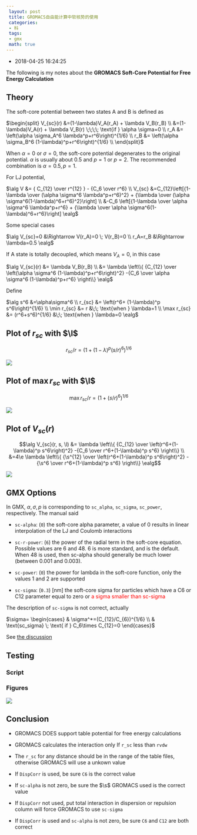```yaml
---
 layout: post
 title: GROMACS自由能计算中软核势的使用
 categories:
 - 科
 tags:
 - gmx
 math: true
---
```


- 2018-04-25 16:24:25

The following is my notes about the __GROMACS Soft-Core Potential for Free Energy Calculation__

## Theory

The soft-core potential between two states A and B is defined as

$\begin{split}
V_{sc}(r) &=(1-\lambda)V_A(r_A) + \lambda V_B(r_B) \\
          &=(1-\lambda)V_A(r) + \lambda V_B(r) \;\;\;\; \text{if } \alpha \sigma=0 \\
r_A &= \left(\alpha \sigma_A^6 \lambda^p+r^6\right)^{1/6} \\
r_B &= \left(\alpha \sigma_B^6 (1-\lambda)^p+r^6\right)^{1/6} \\
\end{split}$

When $\alpha=0$ or $\sigma=0$, the soft-core potential degenerates to the original potential.
$\alpha$ is usually about 0.5 and $p=1$ or $p=2$.
The recommended combination is $\alpha=0.5, p=1$.

For LJ potential,

$\alg
V &= { C_{12} \over r^{12} } - {C_6 \over r^6} \\
V_{sc} &=C_{12}\left[{1-\lambda \over (\alpha \sigma^6 \lambda^p+r^6)^2} + {\lambda \over (\alpha \sigma^6(1-\lambda)^6+r^6)^2}\right] \\
      &-C_6 \left[{1-\lambda \over \alpha \sigma^6 \lambda^p+r^6} + {\lambda \over \alpha \sigma^6(1-\lambda)^6+r^6}\right]
\ealg$

Some special cases

$\alg
V_{sc}=0 &\Rightarrow V(r_A)=0 \; V(r_B)=0 \\
r_A=r_B &\Rightarrow \lambda=0.5
\ealg$

If A state is totally decoupled, which means $V_A=0$, in this case

$\alg
V_{sc}(r) &= \lambda V_B(r_B) \\
          &= \lambda \left\\{ {C_{12} \over \left(\alpha \sigma^6 (1-\lambda)^p+r^6\right)^2} -{C_6 \over \alpha \sigma^6 (1-\lambda)^p+r^6} \right\\}
\ealg$

Define

$\alg
s^6 &=\alpha\sigma^6 \\
r_{sc} &= \left(r^6+ (1-\lambda)^p s^6\right)^{1/6} \\
\min r_{sc} &= r &\;\; \text{when } \lambda=1 \\
\max r_{sc} &= (r^6+s^6)^{1/6} &\;\; \text{when } \lambda=0
\ealg$

## Plot of $r_{sc}$ with $\l$

$$r_{sc}/r = \left(1+(1-\lambda)^p (s/r)^6\right)^{1/6}$$

![](/pic/2016/gmxsc_1.png)

## Plot of $\max r_{sc}$ with $\l$

$$\max r_{sc}/r = (1+(s/r)^6)^{1/6}$$

![](/pic/2016/gmxsc_2.png)

## Plot of $V_{sc}(r)$

$$\alg
V_{sc}(r, s, \l) &= \lambda \left\\{ {C_{12} \over \left(r^6+(1-\lambda)^p s^6\right)^2} -{C_6 \over r^6+(1-\lambda)^p s^6} \right\\} \\
	&=4\e \lambda \left\\{ {\s^{12} \over \left(r^6+(1-\lambda)^p s^6\right)^2} -{\s^6 \over r^6+(1-\lambda)^p s^6} \right\\}
\ealg$$

![](/pic/2016/gmxsc_3.png)

## GMX Options

In GMX, $\alpha, \sigma, p$ is corresponding to `sc_alpha`, `sc_sigma`, `sc_power`, respectively.
The manual said

* `sc-alpha`: (`0`)
    the soft-core alpha parameter, a value of 0 results in linear interpolation of the LJ and Coulomb interactions

* `sc-r-power`: (`6`)
    the power of the radial term in the soft-core equation. Possible values are 6 and 48. 6 is more standard, and is the default. When 48 is used, then sc-alpha should generally be much lower (between 0.001 and 0.003).

* `sc-power`: (`0`)
    the power for lambda in the soft-core function, only the values 1 and 2 are supported

* `sc-sigma`: (`0.3`) [nm]
    the soft-core sigma for particles which have a C6 or C12 parameter equal to zero or <font color="#FF0000">a sigma smaller than sc-sigma</font>

The description of `sc-sigma` is not correct, actually

$\sigma= \begin{cases}
& \sigma^*=(C_{12}/C_{6})^{1/6} \\
& \text{sc_sigma} \; \text{ if } C_6\times C_{12}=0
\end{cases}$

See [the discussion](https://mailman-1.sys.kth.se/pipermail/gromacs.org_gmx-users/2003-October/007295.html)

## Testing

### Script

### Figures

![](/pic/2016/gmxsc_4.png)

## Conclusion

- GROMACS DOES support table potential for free energy calculations

- GROMACS calculates the interaction only If `r_sc` less than `rvdw`

- The `r_sc` for any distance should be in the range of the table files, otherwise GROMACS will use a unkown value

- If `DispCorr` is used, be sure `C6` is the correct value

- If `sc-alpha` is not zero, be sure the $\s$ GROMACS used is the correct value

- If `DispCorr` not used, put total interaction in dispersion or repulsion column will force GROMACS to use `sc-sigma`

- If `DispCorr` is used and `sc-alpha` is not zero, be sure `C6` and `C12` are both correct
